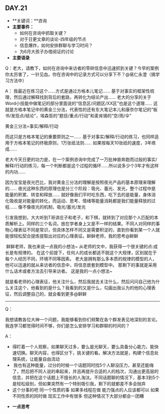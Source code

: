 ## DAY.21
+ **关键词：**咨询
+ **主要事件：**
    + 如何在咨询中抓取关键？
    + 对于日更文章的谈论-四年级的节点
    + 信息爆炸，如何安排群聊与学习时间？
    + 为6月大孩子办借阅证的讨论
+ **主要语录**

Q：老大，请教下，如何在咨询中来访者的零碎信息中迅速抓到关键？今早的案例你太厉害了，一针见血。你在咨询中的记录方式可以分享下不？@易仁永澄（搞学习方法中） 

A：
我最近在练习这个……方式是通过方格本儿笔记……
基于对事实的框架性梳理，然后通过解释找到背后的套路，再转化为结论产出……
老大的分享的关于Word小技能中做笔记的部分里面说的“信息区/问题区/XX区”也是这个道理……
这就是方格本笔记中的黄金三分法，代表性的还有东大笔记本儿和康奈尔笔记的“板书/发现点/结论”，埃森哲的“题目/重点/行动”和麦肯锡的“空/雨/伞”

黄金三分法=事实/解释/行动

而这只是方格本笔记的重要原则之一……
基于对事实/解释/行动的练习，也同样适用于方格本笔记的终极原则，1万张纸法则……
如果按每天10张纸的速度，3年练成……

老大今天日更的功力是，在一个案例咨询中完成了一万批神兽奔跑而过般的事实/解释/行动的练习，每一个判断都是这个过程的循环……所以说多少个3年才有这样的内功……

因为宝宝是夜光巴比，我对黄金三分法的理解是按照夜光产品的基本原理来理解的……
夜光这种东西的原理也是分三个阶段：吸光、蓄光、发光，整个过程中是能量的积累、转变和释放……
就好像我们平时吃东西，吃下去的是能量，身体消化吸收是对能量的转化，而运动、思考、情绪等能量消耗都是我们能量释放的过程……
像不像夜光的机制，吸光/蓄光/发光

引发我想到，大大听到T哥讲庄子和老子，和下棋，就转到了对应那个人匹配的本质解析上。同样的三个名词，放在学者身上又是不一样的结果。不同人对同样的事物心理表征不同是常识，但具体怎样不同又是需要积淀的，直到你看到某一个人就能很轻松契合提炼提取出对应的心理表征。鲜鲜老师，我的思考@鲜鲜 

 鲜鲜老师，我也来说一点我的小想法~
从老师的文中，我获得一个很关键的点:成长是有规律的。
在这个前提下，任何人的成长都逃不脱这个大规律，区别就在于每个人经历不同，环境不同等因素。
老大是拥有那么多本质的规律的模型的人，他可以迅速的就从来访者的信息中，将信息嵌套到模型中。
那剩下的事就是采用什么话术或者方法去引导来访者。
这是我的一点小想法~

就是看老师的心理表征，他关注什么，然后我就去关注什么，然后问问自己他为什么关注这个，他看到的是什么？我看到的又是什么，勾画出我认为的他的心理表征，然后调整自己的，就会看到更多@鲜鲜 

----------

Q：

我想请教各位大神一个问题，我能够看到你们频繁在各个群发表见地深刻的言论。我连学习都觉得时间不够，你们是怎么安排学习和群聊的时间的？

A：

- 得盯着一个人观察，如果聊天过多，要么是光聊天，要么具备分心能力，能快速切换。聊天内容，也得区分下，挑关键的看。解决方法就是，构建个信息处理系统，让能量自由流动
-  我也有这种能量，过分的时候一个话题同时找5个人聊没压力，甚至还能嗨了，然后把不同人说的串起来，并且再提升合适的人的档次，沟通出更高层的信息，并把在这个话题上不擅长的人淘汰。不同话题聊的情况下，基本3到5个是轻松级别，但如果突然有一个特别吸引我，剩下的就都差不多会抛弃
- 这个分事的吧 同一个性质的事 如果多线程在做 能力强点的人应该都可以 如果不同性质的同时做 现实工作中有很多 但这种情况下大部分都会一团糟




+ **一点思考**
